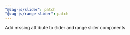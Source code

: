```yaml
---
"@zag-js/slider": patch
"@zag-js/range-slider": patch
---
```


Add missing attribute to slider and range slider components
